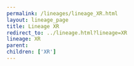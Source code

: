 ```yaml
---
permalink: /lineages/lineage_XR.html
layout: lineage_page
title: Lineage XR
redirect_to: ../lineage.html?lineage=XR
lineage: XR
parent: 
children: ['XR']
---
```

